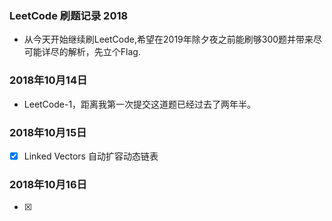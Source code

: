 ### LeetCode 刷题记录 2018
- 从今天开始继续刷LeetCode,希望在2019年除夕夜之前能刷够300题并带来尽可能详尽的解析，先立个Flag.
### 2018年10月14日
- LeetCode-1，距离我第一次提交这道题已经过去了两年半。
### 2018年10月15日
- [x] Linked Vectors 自动扩容动态链表
### 2018年10月16日
- [x] 
